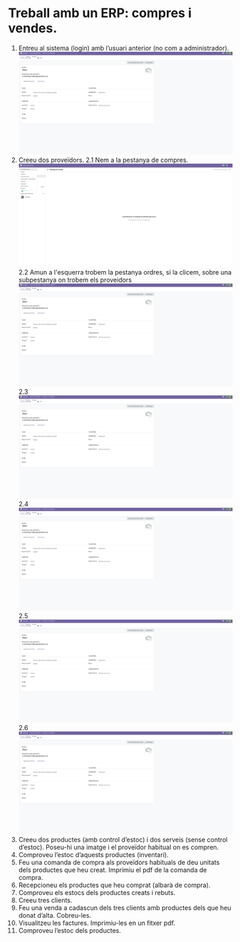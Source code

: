 # Treball amb un ERP: compres i vendes. 

1. Entreu al sistema (login) amb l’usuari anterior (no com a administrador).
 ![foto_ajustes](https://github.com/amartinez14-sapa/oodo.github.io-Public/blob/main/img/Usuari_Alex_No_ADM.png)
2. Creeu dos proveïdors.
   2.1 Nem a  la pestanya de compres.
   ![foto_ajustes](https://github.com/amartinez14-sapa/oodo.github.io-Public/blob/main/img/1.Crear_Provedor.png)
   2.2 Amun a l'esquerra trobem la pestanya ordres, si la clicem, sobre una subpestanya on trobem els proveidors 
   ![foto_ajustes](https://github.com/amartinez14-sapa/oodo.github.io-Public/blob/main/img/Usuari_Alex_No_ADM.png)
   2.3
   ![foto_ajustes](https://github.com/amartinez14-sapa/oodo.github.io-Public/blob/main/img/Usuari_Alex_No_ADM.png)
   2.4
   ![foto_ajustes](https://github.com/amartinez14-sapa/oodo.github.io-Public/blob/main/img/Usuari_Alex_No_ADM.png)
   2.5
   ![foto_ajustes](https://github.com/amartinez14-sapa/oodo.github.io-Public/blob/main/img/Usuari_Alex_No_ADM.png)
   2.6
   ![foto_ajustes](https://github.com/amartinez14-sapa/oodo.github.io-Public/blob/main/img/Usuari_Alex_No_ADM.png)
4. Creeu dos productes (amb control d’estoc) i dos serveis (sense control d’estoc). Poseu-hi una imatge i el proveïdor habitual on es compren.
5. Comproveu l’estoc d’aquests productes (inventari).
6. Feu una comanda de compra als proveïdors habituals de deu unitats dels productes que heu creat. Imprimiu el pdf de la comanda de compra.
7. Recepcioneu els productes que heu comprat (albarà de compra).
8. Comproveu els estocs dels productes creats i rebuts.
9. Creeu tres clients.
10. Feu una venda a cadascun dels tres clients amb productes dels que heu donat d’alta. Cobreu-les.
11. Visualitzeu les factures. Imprimiu-les en un fitxer pdf.
12. Comproveu l’estoc dels productes.

